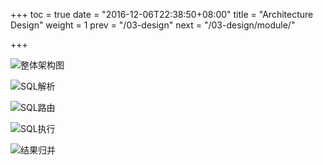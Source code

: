+++
toc = true
date = "2016-12-06T22:38:50+08:00"
title = "Architecture Design"
weight = 1
prev = "/03-design"
next = "/03-design/module/"

+++

![整体架构图](http://ovfotjrsi.bkt.clouddn.com/docs/img/architecture_v2.png)

![SQL解析](http://ovfotjrsi.bkt.clouddn.com/docs/img/parse.png)

![SQL路由](http://ovfotjrsi.bkt.clouddn.com/docs/img/route.png)

![SQL执行](http://ovfotjrsi.bkt.clouddn.com/docs/img/execute.png)

![结果归并](http://ovfotjrsi.bkt.clouddn.com/docs/img/merge.png)
